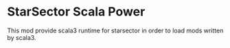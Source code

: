 # StarSector Scala Power

This mod provide scala3 runtime for starsector in order to load mods written by scala3.
